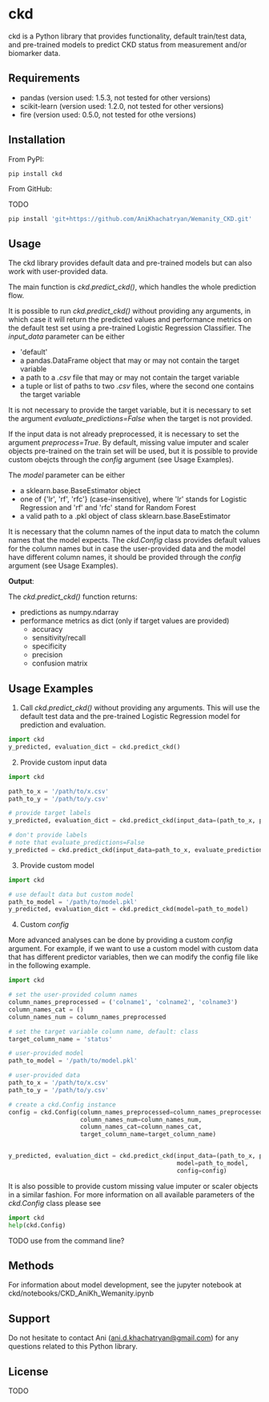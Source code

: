 # ckd
ckd is a Python library that provides functionality, default train/test data, and pre-trained models to predict CKD status from measurement and/or biomarker data.


## Requirements
- pandas (version used: 1.5.3, not tested for other versions)
- scikit-learn (version used: 1.2.0, not tested for other versions)
- fire (version used: 0.5.0, not tested for othe versions)


## Installation

From PyPI:
```commandline
pip install ckd
```

From GitHub:

TODO
```python
pip install 'git+https://github.com/AniKhachatryan/Wemanity_CKD.git'
```


## Usage
The ckd library provides default data and pre-trained models but can also work with user-provided data.

The main function is _ckd.predict_ckd()_, which handles the whole prediction flow. 

It is possible to run _ckd.predict_ckd()_ without providing any arguments, in which case it will return the predicted values and performance metrics on the default test set using a pre-trained Logistic Regression Classifier.
The _input_data_ parameter can be either
- 'default'
- a pandas.DataFrame object that may or may not contain the target variable
- a path to a _.csv_ file that may or may not contain the target variable
- a tuple or list of paths to two _.csv_ files, where the second one contains the target variable 

It is not necessary to provide the target variable, but it is necessary to set the argument _evaluate_predictions=False_ when the target is not provided.

If the input data is not already preprocessed, it is necessary to set the argument _preprocess=True_. By default, missing value imputer and scaler objects pre-trained on the train set will be used, but it is possible to provide custom obejcts through the _config_ argument (see Usage Examples).

The _model_ parameter can be either
- a sklearn.base.BaseEstimator object
- one of {'lr', 'rf', 'rfc'} (case-insensitive), where 'lr' stands for Logistic Regression and 'rf' and 'rfc' stand for Random Forest
- a valid path to a .pkl object of class sklearn.base.BaseEstimator 

It is necessary that the column names of the input data to match the column names that the model expects. The _ckd.Config_ class provides default values for the column names but in case the user-provided data and the model have different column names, it should be provided through the _config_ argument (see Usage Examples).

**Output**: 

The _ckd.predict_ckd()_ function returns:
- predictions as numpy.ndarray
- performance metrics as dict (only if target values are provided)
  - accuracy
  - sensitivity/recall
  - specificity
  - precision
  - confusion matrix

## Usage Examples
1. Call _ckd.predict_ckd()_ without providing any arguments. This will use the default test data and the pre-trained Logistic Regression model for prediction and evaluation. 
```python
import ckd
y_predicted, evaluation_dict = ckd.predict_ckd()
```
2. Provide custom input data
```python
import ckd

path_to_x = '/path/to/x.csv'
path_to_y = '/path/to/y.csv'

# provide target labels
y_predicted, evaluation_dict = ckd.predict_ckd(input_data=(path_to_x, path_to_y))

# don't provide labels
# note that evaluate_predictions=False
y_predicted = ckd.predict_ckd(input_data=path_to_x, evaluate_predictions=False)
```



3. Provide custom model
```python
import ckd

# use default data but custom model
path_to_model = '/path/to/model.pkl'
y_predicted, evaluation_dict = ckd.predict_ckd(model=path_to_model)
```
4. Custom _config_

More advanced analyses can be done by providing a 
custom _config_ argument. For example, if we want to use a 
custom model with custom data that has different predictor
variables, then we can modify the config file like in the
following example.

```python
import ckd

# set the user-provided column names
column_names_preprocessed = ('colname1', 'colname2', 'colname3')
column_names_cat = ()
column_names_num = column_names_preprocessed

# set the target variable column name, default: class
target_column_name = 'status'

# user-provided model
path_to_model = '/path/to/model.pkl'

# user-provided data
path_to_x = '/path/to/x.csv'
path_to_y = '/path/to/y.csv'

# create a ckd.Config instance
config = ckd.Config(column_names_preprocessed=column_names_preprocessed,
                    column_names_num=column_names_num,
                    column_names_cat=column_names_cat, 
                    target_column_name=target_column_name)


y_predicted, evaluation_dict = ckd.predict_ckd(input_data=(path_to_x, path_to_y), 
                                               model=path_to_model, 
                                               config=config)

```

It is also possible to provide custom missing value imputer or scaler objects in a similar fashion. For more information on all available parameters of the _ckd.Config_ class please see
```python
import ckd
help(ckd.Config)
```



TODO use from the command line?

## Methods
For information about model development, see the jupyter notebook at ckd/notebooks/CKD_AniKh_Wemanity.ipynb

## Support
Do not hesitate to contact Ani (ani.d.khachatryan@gmail.com) for any questions related to this Python library.

## License
TODO